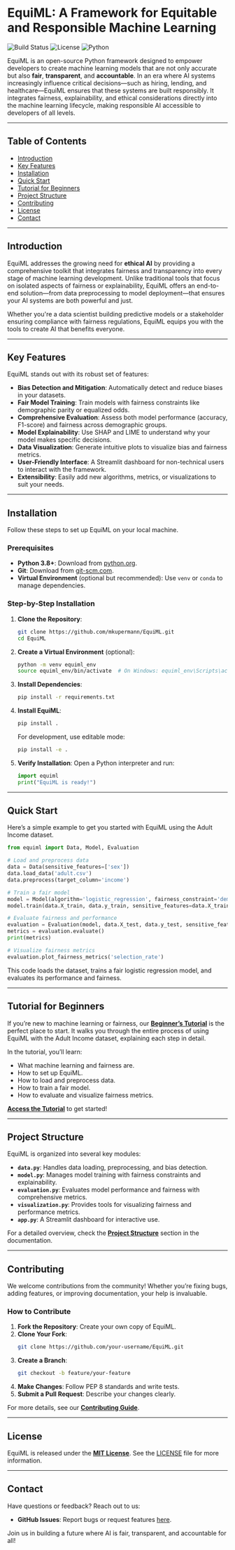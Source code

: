 # EquiML: A Framework for Equitable and Responsible Machine Learning

![Build Status](https://img.shields.io/badge/build-passing-brightgreen)
![License](https://img.shields.io/badge/license-MIT-blue)
![Python](https://img.shields.io/badge/python-3.8%2B-blue)

EquiML is an open-source Python framework designed to empower developers to create machine learning models that are not only accurate but also **fair**, **transparent**, and **accountable**. In an era where AI systems increasingly influence critical decisions—such as hiring, lending, and healthcare—EquiML ensures that these systems are built responsibly. It integrates fairness, explainability, and ethical considerations directly into the machine learning lifecycle, making responsible AI accessible to developers of all levels.

---

## Table of Contents
- [Introduction](#introduction)
- [Key Features](#key-features)
- [Installation](#installation)
- [Quick Start](#quick-start)
- [Tutorial for Beginners](#tutorial-for-beginners)
- [Project Structure](#project-structure)
- [Contributing](#contributing)
- [License](#license)
- [Contact](#contact)

---

## Introduction
EquiML addresses the growing need for **ethical AI** by providing a comprehensive toolkit that integrates fairness and transparency into every stage of machine learning development. Unlike traditional tools that focus on isolated aspects of fairness or explainability, EquiML offers an end-to-end solution—from data preprocessing to model deployment—that ensures your AI systems are both powerful and just.

Whether you're a data scientist building predictive models or a stakeholder ensuring compliance with fairness regulations, EquiML equips you with the tools to create AI that benefits everyone.

---

## Key Features
EquiML stands out with its robust set of features:
- **Bias Detection and Mitigation**: Automatically detect and reduce biases in your datasets.
- **Fair Model Training**: Train models with fairness constraints like demographic parity or equalized odds.
- **Comprehensive Evaluation**: Assess both model performance (accuracy, F1-score) and fairness across demographic groups.
- **Model Explainability**: Use SHAP and LIME to understand why your model makes specific decisions.
- **Data Visualization**: Generate intuitive plots to visualize bias and fairness metrics.
- **User-Friendly Interface**: A Streamlit dashboard for non-technical users to interact with the framework.
- **Extensibility**: Easily add new algorithms, metrics, or visualizations to suit your needs.

---

## Installation
Follow these steps to set up EquiML on your local machine.

### Prerequisites
- **Python 3.8+**: Download from [python.org](https://www.python.org/downloads/).
- **Git**: Download from [git-scm.com](https://git-scm.com/).
- **Virtual Environment** (optional but recommended): Use `venv` or `conda` to manage dependencies.

### Step-by-Step Installation
1. **Clone the Repository**:
   ```bash
   git clone https://github.com/mkupermann/EquiML.git
   cd EquiML
   ```

2. **Create a Virtual Environment** (optional):
   ```bash
   python -m venv equiml_env
   source equiml_env/bin/activate  # On Windows: equiml_env\Scripts\activate
   ```

3. **Install Dependencies**:
   ```bash
   pip install -r requirements.txt
   ```

4. **Install EquiML**:
   ```bash
   pip install .
   ```

   For development, use editable mode:
   ```bash
   pip install -e .
   ```

5. **Verify Installation**:
   Open a Python interpreter and run:
   ```python
   import equiml
   print("EquiML is ready!")
   ```

---

## Quick Start
Here’s a simple example to get you started with EquiML using the Adult Income dataset.

```python
from equiml import Data, Model, Evaluation

# Load and preprocess data
data = Data(sensitive_features=['sex'])
data.load_data('adult.csv')
data.preprocess(target_column='income')

# Train a fair model
model = Model(algorithm='logistic_regression', fairness_constraint='demographic_parity')
model.train(data.X_train, data.y_train, sensitive_features=data.X_train[['sex_Female']])

# Evaluate fairness and performance
evaluation = Evaluation(model, data.X_test, data.y_test, sensitive_features=data.X_test[['sex_Female']])
metrics = evaluation.evaluate()
print(metrics)

# Visualize fairness metrics
evaluation.plot_fairness_metrics('selection_rate')
```

This code loads the dataset, trains a fair logistic regression model, and evaluates its performance and fairness.

---

## Tutorial for Beginners
If you’re new to machine learning or fairness, our **[Beginner’s Tutorial](https://github.com/mkupermann/EquiML/blob/main/Beginner%E2%80%99s%20Tutorial%20for%20Using%20EquiML.md)** is the perfect place to start. It walks you through the entire process of using EquiML with the Adult Income dataset, explaining each step in detail.

In the tutorial, you’ll learn:
- What machine learning and fairness are.
- How to set up EquiML.
- How to load and preprocess data.
- How to train a fair model.
- How to evaluate and visualize fairness metrics.

**[Access the Tutorial](#)** to get started!

---

## Project Structure
EquiML is organized into several key modules:
- **`data.py`**: Handles data loading, preprocessing, and bias detection.
- **`model.py`**: Manages model training with fairness constraints and explainability.
- **`evaluation.py`**: Evaluates model performance and fairness with comprehensive metrics.
- **`visualization.py`**: Provides tools for visualizing fairness and performance metrics.
- **`app.py`**: A Streamlit dashboard for interactive use.

For a detailed overview, check the **[Project Structure](#)** section in the documentation.

---

## Contributing
We welcome contributions from the community! Whether you’re fixing bugs, adding features, or improving documentation, your help is invaluable.

### How to Contribute
1. **Fork the Repository**: Create your own copy of EquiML.
2. **Clone Your Fork**:
   ```bash
   git clone https://github.com/your-username/EquiML.git
   ```
3. **Create a Branch**:
   ```bash
   git checkout -b feature/your-feature
   ```
4. **Make Changes**: Follow PEP 8 standards and write tests.
5. **Submit a Pull Request**: Describe your changes clearly.

For more details, see our **[Contributing Guide](#)**.

---

## License
EquiML is released under the **[MIT License](#)**. See the [LICENSE](https://github.com/mkupermann/EquiML/blob/main/MIT%20License.txt) file for more information.

---

## Contact
Have questions or feedback? Reach out to us:
- **GitHub Issues**: Report bugs or request features [here](#).


Join us in building a future where AI is fair, transparent, and accountable for all!
